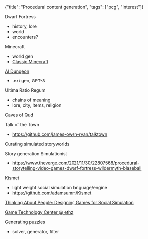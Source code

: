 {"title": "Procedural content generation", "tags": ["pcg", "interest"]}

Dwarf Fortress
* history, lore
* world
* encounters?

Minecraft
* world gen
* [Classic Minecraft](https://classic.minecraft.net/)

[AI Dungeon](https://play.aidungeon.io/)
* text gen, GPT-3

Ultima Ratio Regum
* chains of meaning
* lore, city, items, religion

Caves of Qud

Talk of the Town
* https://github.com/james-owen-ryan/talktown

Curating simulated storyworlds

Story generation
Simulationist
* https://www.theverge.com/2021/11/30/22807568/procedural-storytelling-video-games-dwarf-fortress-wildermyth-blaseball

Kismet
* light weight social simulation language/engine
* https://github.com/adamsumm/Kismet

[Thinking About People: Designing Games for Social Simulation](https://www.gamasutra.com/blogs/MituKhandakerKokoris/20150325/239662/Thinking_About_People_Designing_Games_for_Social_Simulation.php)

[Game Technology Center @ ethz](https://gtc.inf.ethz.ch/research/emergent-narrative.html)

Generating puzzles
* solver, generator, filter

